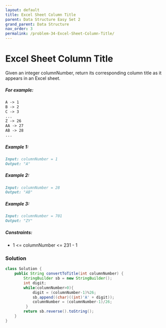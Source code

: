 ```yaml
---
layout: default
title: Excel Sheet Column Title
parent: Data Structure Easy Set 2
grand_parent: Data Structure
nav_order: 3
permalink: /problem-34-Excel-Sheet-Column-Title/
---
```

# Excel Sheet Column Title

Given an integer columnNumber, return its corresponding column title as it appears in an Excel sheet.

##### For example:
```markdown
A -> 1
B -> 2
C -> 3
...
Z -> 26
AA -> 27
AB -> 28
...
```
##### Example 1:
```markdown
Input: columnNumber = 1
Output: "A"
```

##### Example 2:
```markdown
Input: columnNumber = 28
Output: "AB"
```
##### Example 3:
```markdown
Input: columnNumber = 701
Output: "ZY"
```
##### Constraints:
* 1 <= columnNumber <= 231 - 1

### Solution
```java
class Solution {
    public String convertToTitle(int columnNumber) {
        StringBuilder sb = new StringBuilder();
        int digit;
        while(columnNumber>0){
            digit = (columnNumber-1)%26;
            sb.append((char)((int)'A' + digit));
            columnNumber = (columnNumber-1)/26;
         }
        return sb.reverse().toString();
    }
}
```